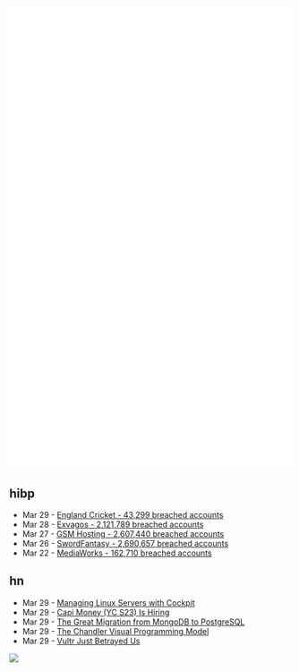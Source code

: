 ![Metrics](https://raw.githubusercontent.com/phixion/phixion/master/metrics.svg)

## hibp

<!--
for https://github.com/phixion/phixion/blob/main/.github/workflows/feeds.yml
-->
<!--START_SECTION:haveibeenpwnd-->
- Mar 29 - [England Cricket - 43,299 breached accounts](https://haveibeenpwned.com/PwnedWebsites#ECB)
- Mar 28 - [Exvagos - 2,121,789 breached accounts](https://haveibeenpwned.com/PwnedWebsites#Exvagos)
- Mar 27 - [GSM Hosting - 2,607,440 breached accounts](https://haveibeenpwned.com/PwnedWebsites#GSMHosting)
- Mar 26 - [SwordFantasy - 2,690,657 breached accounts](https://haveibeenpwned.com/PwnedWebsites#SwordFantasy)
- Mar 22 - [MediaWorks - 162,710 breached accounts](https://haveibeenpwned.com/PwnedWebsites#MediaWorks)
<!--END_SECTION:haveibeenpwnd-->

## hn

<!--
for https://github.com/phixion/phixion/blob/main/.github/workflows/feeds.yml
-->
<!--START_SECTION:hn-->
- Mar 29 - [Managing Linux Servers with Cockpit](https://lwn.net//Articles/965434/)
- Mar 29 - [Capi Money (YC S23) Is Hiring](https://www.ycombinator.com/companies/capi-money/jobs/OTaPesL-senior-fullstack-engineer)
- Mar 29 - [The Great Migration from MongoDB to PostgreSQL](https://infisical.com/blog/postgresql-migration-technical)
- Mar 29 - [The Chandler Visual Programming Model](https://github.com/EternityForest/KaithemAutomation/wiki/The-Chandler-Visual-Programming-Model)
- Mar 29 - [Vultr Just Betrayed Us](https://mwl.io/archives/23498)
<!--END_SECTION:hn-->

<!--
for https://yhype.me
-->
![](https://hit.yhype.me/github/profile?user_id=13013670)

